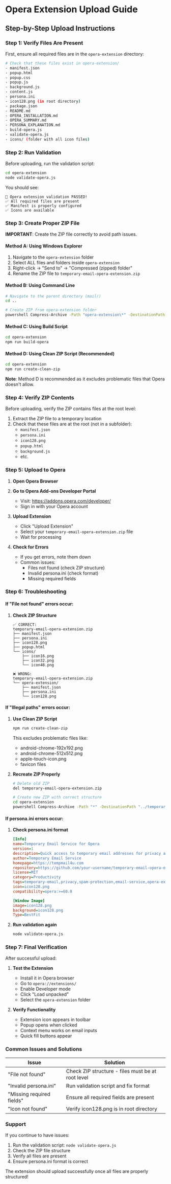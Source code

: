 # Opera Extension Upload Guide

## Step-by-Step Upload Instructions

### Step 1: Verify Files Are Present

First, ensure all required files are in the `opera-extension` directory:

```bash
# Check that these files exist in opera-extension/
- manifest.json
- popup.html
- popup.css
- popup.js
- background.js
- content.js
- persona.ini
- icon128.png (in root directory)
- package.json
- README.md
- OPERA_INSTALLATION.md
- OPERA_SUMMARY.md
- PERSONA_EXPLANATION.md
- build-opera.js
- validate-opera.js
- icons/ (folder with all icon files)
```

### Step 2: Run Validation

Before uploading, run the validation script:

```bash
cd opera-extension
node validate-opera.js
```

You should see:
```
🎉 Opera extension validation PASSED!
✅ All required files are present
✅ Manifest is properly configured
✅ Icons are available
```

### Step 3: Create Proper ZIP File

**IMPORTANT**: Create the ZIP file correctly to avoid path issues.

#### Method A: Using Windows Explorer
1. Navigate to the `opera-extension` folder
2. Select ALL files and folders inside `opera-extension`
3. Right-click → "Send to" → "Compressed (zipped) folder"
4. Rename the ZIP file to `temporary-email-opera-extension.zip`

#### Method B: Using Command Line
```bash
# Navigate to the parent directory (mail/)
cd ..

# Create ZIP from opera-extension folder
powershell Compress-Archive -Path "opera-extension\*" -DestinationPath "temporary-email-opera-extension.zip"
```

#### Method C: Using Build Script
```bash
cd opera-extension
npm run build-opera
```

#### Method D: Using Clean ZIP Script (Recommended)
```bash
cd opera-extension
npm run create-clean-zip
```

**Note**: Method D is recommended as it excludes problematic files that Opera doesn't allow.

### Step 4: Verify ZIP Contents

Before uploading, verify the ZIP contains files at the root level:

1. Extract the ZIP file to a temporary location
2. Check that these files are at the root (not in a subfolder):
   - `manifest.json`
   - `persona.ini`
   - `icon128.png`
   - `popup.html`
   - `background.js`
   - etc.

### Step 5: Upload to Opera

1. **Open Opera Browser**
2. **Go to Opera Add-ons Developer Portal**
   - Visit: https://addons.opera.com/developer/
   - Sign in with your Opera account

3. **Upload Extension**
   - Click "Upload Extension"
   - Select your `temporary-email-opera-extension.zip` file
   - Wait for processing

4. **Check for Errors**
   - If you get errors, note them down
   - Common issues:
     - Files not found (check ZIP structure)
     - Invalid persona.ini (check format)
     - Missing required fields

### Step 6: Troubleshooting

#### If "File not found" errors occur:

1. **Check ZIP Structure**
   ```
   ✅ CORRECT:
   temporary-email-opera-extension.zip
   ├── manifest.json
   ├── persona.ini
   ├── icon128.png
   ├── popup.html
   └── icons/
       ├── icon16.png
       ├── icon32.png
       └── icon48.png

   ❌ WRONG:
   temporary-email-opera-extension.zip
   └── opera-extension/
       ├── manifest.json
       ├── persona.ini
       └── icon128.png
   ```

#### If "Illegal paths" errors occur:

1. **Use Clean ZIP Script**
   ```bash
   npm run create-clean-zip
   ```
   This excludes problematic files like:
   - android-chrome-192x192.png
   - android-chrome-512x512.png
   - apple-touch-icon.png
   - favicon files

2. **Recreate ZIP Properly**
   ```bash
   # Delete old ZIP
   del temporary-email-opera-extension.zip

   # Create new ZIP with correct structure
   cd opera-extension
   powershell Compress-Archive -Path "*" -DestinationPath "../temporary-email-opera-extension.zip"
   ```

#### If persona.ini errors occur:

1. **Check persona.ini format**
   ```ini
   [Info]
   name=Temporary Email Service for Opera
   version=1
   description=Quick access to temporary email addresses for privacy and spam protection - Opera Edition
   author=Temporary Email Service
   homepage=https://tempmail4u.com
   repository=https://github.com/your-username/temporary-email-opera-extension
   license=MIT
   category=Productivity
   tags=temporary-email,privacy,spam-protection,email-service,opera-extension
   icon=icon128.png
   compatibility=opera:>=60.0

   [Window Image]
   image=icon128.png
   background=icon128.png
   Type=BestFit
   ```

2. **Run validation again**
   ```bash
   node validate-opera.js
   ```

### Step 7: Final Verification

After successful upload:

1. **Test the Extension**
   - Install it in Opera browser
   - Go to `opera://extensions/`
   - Enable Developer mode
   - Click "Load unpacked"
   - Select the `opera-extension` folder

2. **Verify Functionality**
   - Extension icon appears in toolbar
   - Popup opens when clicked
   - Context menu works on email inputs
   - Quick fill buttons appear

### Common Issues and Solutions

| Issue | Solution |
|-------|----------|
| "File not found" | Check ZIP structure - files must be at root level |
| "Invalid persona.ini" | Run validation script and fix format |
| "Missing required fields" | Ensure all required fields are present |
| "Icon not found" | Verify icon128.png is in root directory |

### Support

If you continue to have issues:

1. Run the validation script: `node validate-opera.js`
2. Check the ZIP file structure
3. Verify all files are present
4. Ensure persona.ini format is correct

The extension should upload successfully once all files are properly structured! 